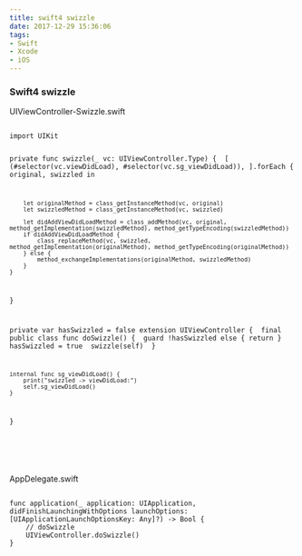 ```yaml
---
title: swift4 swizzle
date: 2017-12-29 15:36:06
tags:
- Swift
- Xcode
- iOS
---
```

### Swift4 swizzle
<p>UIViewController-Swizzle.swift</p>
<pre><code>
import UIKit

private func swizzle(_ vc: UIViewController.Type) {
​    [ (#selector(vc.viewDidLoad), #selector(vc.sg_viewDidLoad)), ].forEach { original, swizzled in

        let originalMethod = class_getInstanceMethod(vc, original)
        let swizzledMethod = class_getInstanceMethod(vc, swizzled)
    
        let didAddViewDidLoadMethod = class_addMethod(vc, original, method_getImplementation(swizzledMethod), method_getTypeEncoding(swizzledMethod))
        if didAddViewDidLoadMethod {
            class_replaceMethod(vc, swizzled, method_getImplementation(originalMethod), method_getTypeEncoding(originalMethod))
        } else {
            method_exchangeImplementations(originalMethod, swizzledMethod)
        }
    }
}

private var hasSwizzled = false
extension UIViewController {
​    final public class func doSwizzle() {
​        guard !hasSwizzled else { return }
​        hasSwizzled = true
​        swizzle(self)
​    }

    internal func sg_viewDidLoad() {
        print("swizzled -> viewDidLoad:")
        self.sg_viewDidLoad()
    }
}

</code></pre>

<br />
<p>AppDelegate.swift</p>
<pre><code>
func application(_ application: UIApplication, didFinishLaunchingWithOptions launchOptions: [UIApplicationLaunchOptionsKey: Any]?) -> Bool {
	// doSwizzle
	UIViewController.doSwizzle()
}
</code></pre>